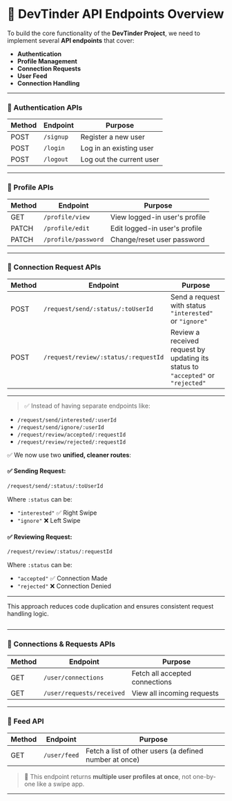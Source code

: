 # 🚀 DevTinder API Endpoints Overview

To build the core functionality of the **DevTinder Project**, we need to implement several **API endpoints** that cover:

- **Authentication**
- **Profile Management**
- **Connection Requests**
- **User Feed**
- **Connection Handling**

---

### 🔐 Authentication APIs

| Method | Endpoint     | Purpose                    |
|--------|--------------|----------------------------|
| POST   | `/signup`    | Register a new user        |
| POST   | `/login`     | Log in an existing user    |
| POST   | `/logout`    | Log out the current user   |

---

### 👤 Profile APIs

| Method | Endpoint            | Purpose                          |
|--------|---------------------|----------------------------------|
| GET    | `/profile/view`     | View logged-in user's profile    |
| PATCH  | `/profile/edit`     | Edit logged-in user's profile    |
| PATCH  | `/profile/password` | Change/reset user password       |

---




### 🤝 Connection Request APIs

| Method | Endpoint                                | Purpose                                                                 |
|--------|------------------------------------------|-------------------------------------------------------------------------|
| POST   | `/request/send/:status/:toUserId`        | Send a request with status `"interested"` or `"ignore"`                |
| POST   | `/request/review/:status/:requestId`     | Review a received request by updating its status to `"accepted"` or `"rejected"` |

---

> ✅ Instead of having separate endpoints like:  
- `/request/send/interested/:userId`  
- `/request/send/ignore/:userId`  
- `/request/review/accepted/:requestId`  
- `/request/review/rejected/:requestId`  

✅ We now use two **unified, cleaner routes**:  

#### ✅ Sending Request:
```bash
/request/send/:status/:toUserId
```

Where `:status` can be:

* `"interested"` ✅ Right Swipe
* `"ignore"` ❌ Left Swipe

#### ✅ Reviewing Request:

```bash
/request/review/:status/:requestId
```

Where `:status` can be:

* `"accepted"` ✅ Connection Made
* `"rejected"` ❌ Connection Denied

---

This approach reduces code duplication and ensures consistent request handling logic.

```
```

---

### 🔄 Connections & Requests APIs

| Method | Endpoint               | Purpose                            |
|--------|------------------------|------------------------------------|
| GET    | `/user/connections`    | Fetch all accepted connections     |
| GET    | `/user/requests/received` | View all incoming requests       |

---

### 🧭 Feed API

| Method | Endpoint       | Purpose                                                  |
|--------|----------------|----------------------------------------------------------|
| GET    | `/user/feed`   | Fetch a list of other users (a defined number at once)  |

> 📌 This endpoint returns **multiple user profiles at once**, not one-by-one like a swipe app.

---
